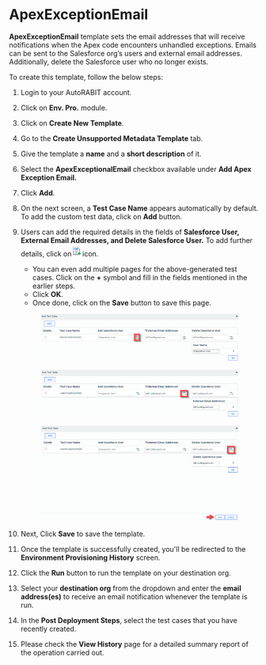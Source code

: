 # ApexExceptionEmail

**ApexExceptionEmail** template sets the email addresses that will receive notifications when the Apex code encounters unhandled exceptions. Emails can be sent to the Salesforce org’s users and external email addresses. Additionally, delete the Salesforce user who no longer exists.

To create this template, follow the below steps:

1. Login to your AutoRABIT account.
2. Click on **Env. Pro.** module.
3. Click on **Create New Template**.
4. Go to the **Create Unsupported Metadata Template** tab.
5. Give the template a **name** and a **short description** of it.
6. Select the **ApexExceptionalEmail** checkbox available under **Add Apex Exception Email.**
7. Click **Add**.&#x20;
8. On the next screen, a **Test Case Name** appears automatically by default. To add the custom test data, click on **Add** button.
9.  Users can add the required details in the fields of **Salesforce User, External Email Addresses, and Delete Salesforce User.** To add further details, click on![](<../../../../../.gitbook/assets/image (34).png>)icon.

    * You can even add multiple pages for the above-generated test cases. Click on the **+** symbol and fill in the fields mentioned in the earlier steps.&#x20;
    * Click **OK**.&#x20;
    * Once done, click on the **Save** button to save this page.

    <figure><img src="../../../../../.gitbook/assets/image (35).png" alt=""><figcaption></figcaption></figure>

    <figure><img src="../../../../../.gitbook/assets/image (36).png" alt=""><figcaption></figcaption></figure>

    <figure><img src="../../../../../.gitbook/assets/image (37).png" alt=""><figcaption></figcaption></figure>
10. Next, Click **Save** to save the template.
11. Once the template is successfully created, you'll be redirected to the **Environment Provisioning History** screen.
12. Click the **Run** button to run the template on your destination org.
13. Select your **destination org** from the dropdown and enter the **email address(es)** to receive an email notification whenever the template is run.
14. In the **Post Deployment Steps**, select the test cases that you have recently created.&#x20;
15. Please check the **View History** page for a detailed summary report of the operation carried out.
